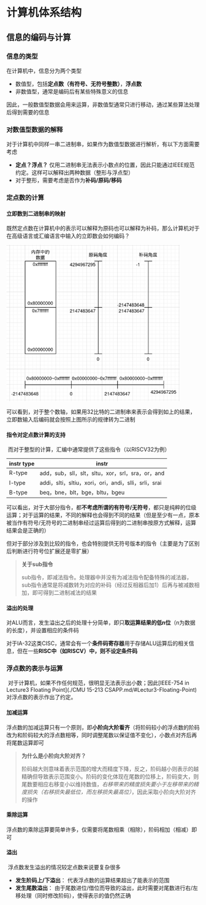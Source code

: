 # 计算机体系结构

## 信息的编码与计算

### 信息的类型

在计算机中，信息分为两个类型

- 数值型，包括**定点数（有符号、无符号整数）**，**浮点数**
- 非数值型，通常是编码后有某些特殊意义的信息

因此，一般数值型数据会用来运算，非数值型通常只进行移动，通过某些算法处理后得到需要的信息

### 对数值型数据的解释

对于计算机中同样一串二进制串，如果作为数值型数据进行解析，有以下方面需要考虑

- **定点？浮点？** 仅用二进制串无法表示小数点的位置，因此只能通过IEEE规范约定。这样可以解释出两种数据（整形与浮点型）
- 对于整形，需要考虑是否作为**补码/原码/移码**

### 定点数的计算

#### 立即数到二进制串的映射

​	既然定点数在计算机中的表示可以解释为原码也可以解释为补码，那么计算机对于在高级语言或汇编语言中输入的立即数会如何编码？

<img src="../../_Images/image-20220725134441977.png" alt="image-20220725134441977" style="zoom:67%;" />

​	可以看到，对于整个数轴，如果用32比特的二进制串来表示会得到如上的结果，立即数输入后编码就会按照上图所示的规律转为二进制

#### 指令对定点数计算的支持

​	而对于整型的计算，汇编中通常提供了这些指令（以RISCV32为例）

| instr type | instr                                                |
| ---------- | ---------------------------------------------------- |
| R-type     | add，sub，sll，slt，sltu，xor，srl，sra，or，and     |
| I-type     | addi，slti，sltiu，xori，ori，andi，slli，srli，srai |
| B-type     | beq，bne，blt，bge，bltu，bgeu                       |

​	可以看出，对于大部分指令，都**不考虑所谓的有符号/无符号**，都只是纯粹的位级运算；对于运算的结果，不同的解释也会得到不同的结果（但是至少有一点，原本被当作有符号/无符号的二进制串经过运算后得到的二进制串按原方式解释，运算结果会是正确的）

​	但对于部分涉及到比较的指令，也会特别提供无符号版本的指令（主要是为了区别后判断进行符号位扩展还是零扩展）

> **关于sub指令**
>
> ​	sub指令，即减法指令。处理器中并没有为减法指令配备特殊的减法器，sub指令通常是将减数转为对应的补码（经过反相器后加1）后再与被减数相加，即可得到二进制减法的结果

#### 溢出的处理

​	对ALU而言，发生溢出之后的处理十分简单，即只**取运算结果的低n位**（n为数据的长度），并设置相应的条件码

​	对于IA-32这类CISC，通常会有一个**条件码寄存器**用于存储ALU运算后的相关信息，但在一些**RISC中（如RISCV）中，则不设定条件码**

### 浮点数的表示与运算

​	对于计算机，如果不作任何规范，很明显无法表示出小数；因此[IEEE-754 in Lecture3 Floating Point](./CMU 15-213 CSAPP.md/#Lectur3-Floating-Point)对浮点数的表示作出了约定。

#### 加减运算

​	浮点数的加减运算只有一个原则，即**小阶向大阶看齐**（将阶码较小的浮点数的阶码改为和阶码较大的浮点数相等，同时调整尾数以保证值不变化），小数点对齐后再将尾数运算即可

> **为什么是小阶向大阶对齐？**
>
> ​	阶码越大则意味着表示范围的增大而精度下降，反之，阶码越小则表示的越精确但导致表示范围变小。阶码的变化体现在尾数的位移上，阶码变大，则尾数要相应右移变小以维持数值，*右移带来的精度损失要小于左移带来的精度损失（右移损失最低位，而左移损失最高位）*，因此采取小阶向大阶对齐的操作

#### 乘除运算

​	浮点数的乘除运算要简单许多，仅需要将尾数相乘（相除），阶码相加（相减）即可

#### 溢出

​	浮点数发生溢出的情况较定点数来说要复杂很多

- **发生阶码上/下溢出**： 代表浮点数的运算结果超出了能表示的范围
- **发生尾数溢出**： 由于尾数进位/借位而导致的溢出，此时需要对尾数进行右/左移处理（同时修改阶码），使得表示的值仍然正确